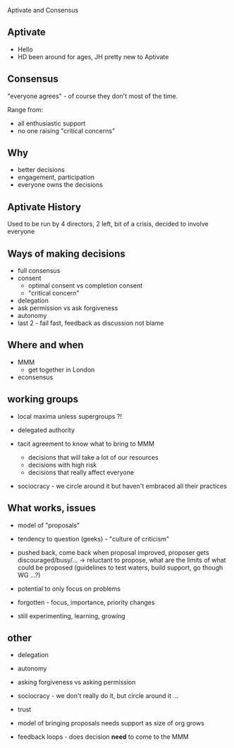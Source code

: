 Aptivate and Consensus

## Aptivate

- Hello
- HD been around for ages, JH pretty new to Aptivate

## Consensus

"everyone agrees" - of course they don't most of the time.

Range from:

- all enthusiastic support
- no one raising "critical concerns"

## Why

* better decisions
* engagement, participation
* everyone owns the decisions

## Aptivate History

Used to be run by 4 directors, 2 left, bit of a crisis, decided to involve everyone

## Ways of making decisions

- full consensus
- consent
  - optimal consent vs completion consent
  - "critical concern"
- delegation
- ask permission vs ask forgiveness
- autonomy
- last 2 - fail fast, feedback as discussion not blame

## Where and when

- MMM
  - get together in London
- econsensus

## working groups

- local maxima unless supergroups ?!
- delegated authority
- tacit agreement to know what to bring to MMM
  - decisions that will take a lot of our resources
  - decisions with high risk
  - decisions that really affect everyone

- sociocracy - we circle around it but haven't embraced all their practices

## What works, issues

- model of "proposals"
- tendency to question (geeks) - "culture of criticism"
- pushed back, come back when proposal improved, proposer gets discouraged/busy/... -> reluctant to propose, what are the limits of what could be proposed (guidelines to test waters, build support, go though WG ...?)
- potential to only focus on problems
- forgotten - focus, importance, priority changes


- still experimenting, learning, growing

## other

- delegation
- autonomy
- asking forgiveness vs asking permission
- sociocracy - we don't really do it, but circle around it ...
- trust
- model of bringing proposals needs support as size of org grows

- feedback loops - does decision **need** to come to the MMM
